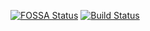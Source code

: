 [![FOSSA Status](https://app.fossa.io/api/projects/git%2Bgithub.com%2Fyabslabs%2Fsimple-auth.svg?type=shield)](https://app.fossa.io/projects/git%2Bgithub.com%2Fyabslabs%2Fsimple-auth?ref=badge_shield)
[![Build Status](https://travis-ci.org/yabslabs/simple-auth.svg?branch=master)](https://travis-ci.org/yabslabs/simple-auth)